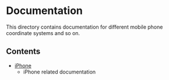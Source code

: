# Documentation

This directory contains documentation for different mobile phone coordinate systems and so on.

## Contents

* [iPhone](./iPhone/README.md)
  * iPhone related documentation

